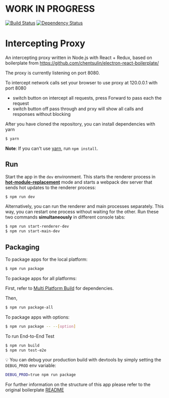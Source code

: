 # WORK IN PROGRESS

[![Build Status](https://travis-ci.org/chickpeas/intercepting-proxy.svg?branch=master)](https://travis-ci.org/chickpeas/intercepting-proxy)
[![Dependency Status](https://david-dm.org/chickpeas/intercepting-proxy.svg)](https://david-dm.org/chickpeas/intercepting-proxy.svg)


# Intercepting Proxy

An intercepting proxy written in Node.js with React + Redux, based on boilerplate from https://github.com/chentsulin/electron-react-boilerplate/

The proxy is currently listening on port 8080.

To intercept network calls set your browser to use proxy at 120.0.0.1 with port 8080
 - switch button on intercept all requests, press Forward to pass each the request
 - switch button off pass through and prxy will show all calls and responses without blocking

After you have cloned the repository, you can install dependencies with yarn

```bash
$ yarn
```
**Note**: If you can't use [yarn](https://github.com/yarnpkg/yarn), run `npm install`.

## Run

Start the app in the `dev` environment. This starts the renderer process in [**hot-module-replacement**](https://webpack.js.org/guides/hmr-react/) mode and starts a webpack dev server that sends hot updates to the renderer process:

```bash
$ npm run dev
```

Alternatively, you can run the renderer and main processes separately. This way, you can restart one process without waiting for the other. Run these two commands **simultaneously** in different console tabs:

```bash
$ npm run start-renderer-dev
$ npm run start-main-dev
```

## Packaging

To package apps for the local platform:

```bash
$ npm run package
```

To package apps for all platforms:

First, refer to [Multi Platform Build](https://www.electron.build/multi-platform-build) for dependencies.

Then,
```bash
$ npm run package-all
```

To package apps with options:

```bash
$ npm run package -- --[option]
```

To run End-to-End Test

```bash
$ npm run build
$ npm run test-e2e
```

:bulb: You can debug your production build with devtools by simply setting the `DEBUG_PROD` env variable:
```bash
DEBUG_PROD=true npm run package
```

For further information on the structure of this app please refer to the original boilerplate [README](https://github.com/chentsulin/electron-react-boilerplate/blob/master/README.md)
